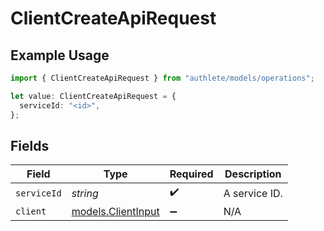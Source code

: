 # ClientCreateApiRequest

## Example Usage

```typescript
import { ClientCreateApiRequest } from "authlete/models/operations";

let value: ClientCreateApiRequest = {
  serviceId: "<id>",
};
```

## Fields

| Field                                             | Type                                              | Required                                          | Description                                       |
| ------------------------------------------------- | ------------------------------------------------- | ------------------------------------------------- | ------------------------------------------------- |
| `serviceId`                                       | *string*                                          | :heavy_check_mark:                                | A service ID.                                     |
| `client`                                          | [models.ClientInput](../../models/clientinput.md) | :heavy_minus_sign:                                | N/A                                               |